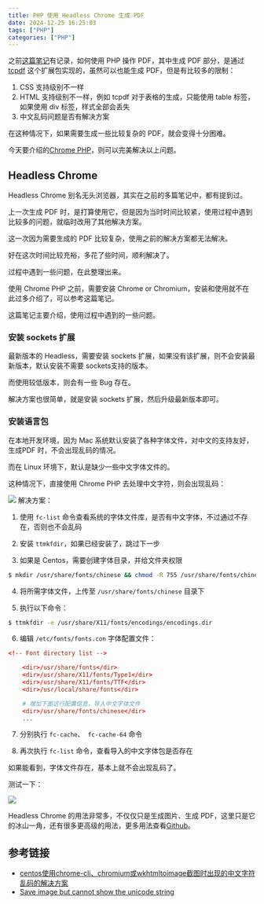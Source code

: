 ```yaml
---
title: PHP 使用 Headless Chrome 生成 PDF
date: 2024-12-25 16:25:03
tags: ["PHP"]
categories: ["PHP"]
---
```


之前[这篇笔记](https://www.0x2beace.com/php-handles-various-pdf-scenarios/)有记录，如何使用 PHP 操作 PDF，其中生成 PDF 部分，是通过 [tcpdf](https://github.com/tecnickcom/TCPDF) 这个扩展包实现的，虽然可以也能生成 PDF，但是有比较多的限制：
1. CSS 支持级别不一样
2. HTML 支持级别不一样，例如 tcpdf 对于表格的生成，只能使用 table 标签，如果使用 div 标签，样式全部会丢失
3. 中文乱码问题是否有解决方案

在这种情况下，如果需要生成一些比较复杂的 PDF，就会变得十分困难。

今天要介绍的[Chrome PHP](https://github.com/chrome-php/chrome)，则可以完美解决以上问题。

<!-- more -->

## Headless Chrome

Headless Chrome 别名无头浏览器，其实在之前的多篇笔记中，都有提到过。

上一次生成 PDF 时，是打算使用它，但是因为当时时间比较紧，使用过程中遇到比较多的问题，就临时改用了其他解决方案。

这一次因为需要生成的 PDF 比较复杂，使用之前的解决方案都无法解决。

好在这次时间比较充裕，多花了些时间，顺利解决了。

过程中遇到一些问题，在此整理出来。

使用 Chrome PHP 之前，需要安装 Chrome or Chromium，安装和使用就不在此过多介绍了，可以参考这篇笔记。

这篇笔记主要介绍，使用过程中遇到的一些问题。

### 安装 sockets 扩展
最新版本的 Headless，需要安装 sockets 扩展，如果没有该扩展，则不会安装最新版本，默认安装不需要 sockets支持的版本。

而使用较低版本，则会有一些 Bug 存在。

解决方案也很简单，就是安装 sockets 扩展，然后升级最新版本即可。

### 安装语言包
在本地开发环境，因为 Mac 系统默认安装了各种字体文件，对中文的支持友好，生成PDF 时，不会出现乱码的情况。

而在 Linux 环境下，默认是缺少一些中文字体文件的。

这种情况下，直接使用 Chrome PHP 去处理中文字符，则会出现乱码：

![](https://cdn.jsdelivr.net/gh/0xAiKang/CDN/blog/images/20240113114530.png)
解决方案：

1. 使用 `fc-list` 命令查看系统的字体文件库，是否有中文字体，不过通过不存在，否则也不会乱码


2. 安装 `ttmkfdir`，如果已经安装了，跳过下一步

3. 如果是 Centos，需要创建字体目录，并给文件夹权限

```bash
$ mkdir /usr/share/fonts/chinese && chmod -R 755 /usr/share/fonts/chinese
```

4. 将所需字体文件，上传至 `/usr/share/fonts/chinese` 目录下

5. 执行以下命令：

```bash
$ ttmkfdir -e /usr/share/X11/fonts/encodings/encodings.dir
```

6. 编辑 `/etc/fonts/fonts.con` 字体配置文件：

```conf
<!-- Font directory list -->

    <dir>/usr/share/fonts</dir>
    <dir>/usr/share/X11/fonts/Type1</dir>
    <dir>/usr/share/X11/fonts/TTF</dir>
    <dir>/usr/local/share/fonts</dir>

    # 增加下面这行配置信息，导入中文字体文件
    <dir>/usr/share/fonts/chinese</dir>
    ...
```

7. 分别执行 `fc-cache`、` fc-cache-64` 命令

8. 再次执行 `fc-list` 命令，查看导入的中文字体包是否存在

如果能看到，字体文件存在，基本上就不会出现乱码了。

测试一下：

![](https://cdn.jsdelivr.net/gh/0xAiKang/CDN/blog/images/20240113135428.png)

Headless Chrome 的用法非常多，不仅仅只是生成图片、生成 PDF，这里只是它的冰山一角，还有很多更高级的用法，更多用法查看[Github](https://github.com/chrome-php/chrome?tab=readme-ov-file#usage)。

## 参考链接
* [centos使用chrome-cli、chromium或wkhtmltoimage截图时出现的中文字符乱码的解决方案](https://segmentfault.com/a/1190000018687409)
* [Save image but cannot show the unicode string](https://github.com/chrome-php/chrome/issues/78)